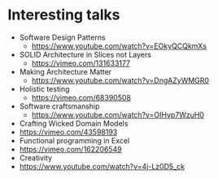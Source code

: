# Interesting talks

* Software Design Patterns
  * https://www.youtube.com/watch?v=EOkyQCQkmXs
* SOLID Architecture in Slices not Layers
  * https://vimeo.com/131633177
* Making Architecture Matter
  * https://www.youtube.com/watch?v=DngAZyWMGR0
* Holistic testing
  * https://vimeo.com/68390508
* Software craftsmanship
  * https://www.youtube.com/watch?v=OIHvp7WzuH0
* Crafting Wicked Domain Models
 * https://vimeo.com/43598193
* Functional programming in Excel
 * https://vimeo.com/162206549
* Creativity
 * https://www.youtube.com/watch?v=4j-Lz0D5_ck
